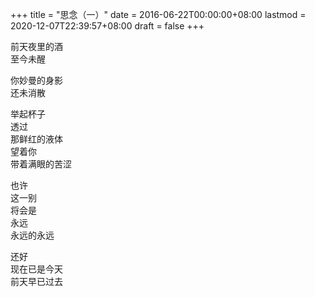 +++
title = "思念（一）"
date = 2016-06-22T00:00:00+08:00
lastmod = 2020-12-07T22:39:57+08:00
draft = false
+++

前天夜里的酒<br />
至今未醒

你妙曼的身影<br />
还未消散

举起杯子<br />
透过<br />
那鲜红的液体<br />
望着你<br />
带着满眼的苦涩

也许<br />
这一别<br />
将会是<br />
永远<br />
永远的永远

还好<br />
现在已是今天<br />
前天早已过去
